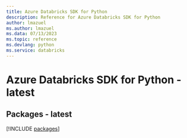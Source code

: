 ```yaml
---
title: Azure Databricks SDK for Python
description: Reference for Azure Databricks SDK for Python
author: lmazuel
ms.author: lmazuel
ms.data: 07/13/2023
ms.topic: reference
ms.devlang: python
ms.service: databricks
---
```

# Azure Databricks SDK for Python - latest
## Packages - latest
[!INCLUDE [packages](databricks-index.md)]